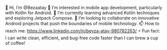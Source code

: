 👋 Hi, I’m @Bezaatay
👀 I’m interested in mobile app development, particularly with Kotlin for Android.
🌱 I’m currently learning advanced Kotlin techniques and exploring Jetpack Compose.
💞️ I’m looking to collaborate on innovative Android projects that push the boundaries of mobile technology.
📫 How to reach me: https://www.linkedin.com/in/beyza-atay-980782263/
⚡ Fun fact: I can write clean, efficient, and bug-free code faster than I can brew a cup of coffee!

<!---
Bezaatay/Bezaatay is a ✨ special ✨ repository because its `README.md` (this file) appears on your GitHub profile.
You can click the Preview link to take a look at your changes.
--->
